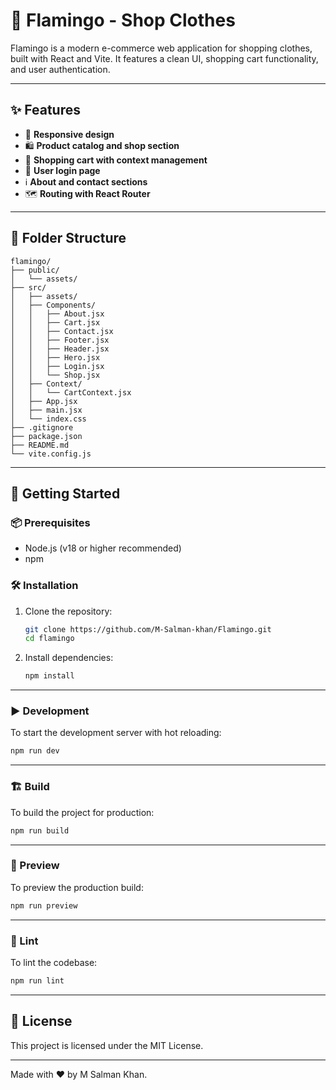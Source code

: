 # 🦩 Flamingo - Shop Clothes

Flamingo is a modern e-commerce web application for shopping clothes, built with React and Vite. It features a clean UI, shopping cart functionality, and user authentication.

---

## ✨ Features

- 📱 **Responsive design**
- 🛍️ **Product catalog and shop section**
- 🛒 **Shopping cart with context management**
- 🔐 **User login page**
- ℹ️ **About and contact sections**
- 🗺️ **Routing with React Router**

---

## 📂 Folder Structure

```
flamingo/
├── public/
│   └── assets/
├── src/
│   ├── assets/
│   ├── Components/
│   │   ├── About.jsx
│   │   ├── Cart.jsx
│   │   ├── Contact.jsx
│   │   ├── Footer.jsx
│   │   ├── Header.jsx
│   │   ├── Hero.jsx
│   │   ├── Login.jsx
│   │   └── Shop.jsx
│   ├── Context/
│   │   └── CartContext.jsx
│   ├── App.jsx
│   ├── main.jsx
│   └── index.css
├── .gitignore
├── package.json
├── README.md
└── vite.config.js
```

---

## 🚀 Getting Started

### 📦 Prerequisites

- Node.js (v18 or higher recommended)
- npm

### 🛠️ Installation

1. Clone the repository:
   ```sh
   git clone https://github.com/M-Salman-khan/Flamingo.git
   cd flamingo
   ```

2. Install dependencies:
   ```sh
   npm install
   ```

---

### ▶️ Development

To start the development server with hot reloading:
```sh
npm run dev
```

---

### 🏗️ Build

To build the project for production:
```sh
npm run build
```

---

### 👀 Preview

To preview the production build:
```sh
npm run preview
```

---

### 🧹 Lint

To lint the codebase:
```sh
npm run lint
```

---

## 📄 License

This project is licensed under the MIT License.

---

Made with ❤️ by M Salman Khan.